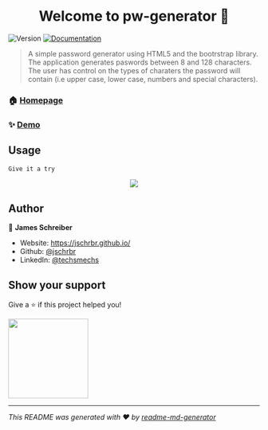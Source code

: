 <h1 align="center">Welcome to pw-generator 👋</h1>
<p>
  <img alt="Version" src="https://img.shields.io/badge/version-00.01-blue.svg?cacheSeconds=2592000" />
  <a href="https://github.com/jschrbr/pw-generator" target="_blank">
    <img alt="Documentation" src="https://img.shields.io/badge/documentation-yes-brightgreen.svg" />
  </a>
</p>

> A simple password generator using HTML5 and the bootrstrap library. The application generates paswords between 8 and 128 characters. The user has control on the types of charaters the password will contain (i.e upper case, lower case, numbers and special characters).

### 🏠 [Homepage](https://github.com/jschrbr/pw-generator)

### ✨ [Demo](https://jschrbr.github.io/pw-generator/)

## Usage

```sh
Give it a try
```

<div style="text-align:center">
<a href="https://jschrbr.github.io/pw-generator/">
<img src="./assets/Password Generator.gif"/>
</a>
</div>

## Author

👤 **James Schreiber**

- Website: https://jschrbr.github.io/
- Github: [@jschrbr](https://github.com/jschrbr)
- LinkedIn: [@techsmechs](https://linkedin.com/in/techsmechs)

## Show your support

Give a ⭐️ if this project helped you!

<a href="https://www.patreon.com/techsmechs">
  <img src="https://c5.patreon.com/external/logo/become_a_patron_button@2x.png" width="160">
</a>

---

_This README was generated with ❤️ by [readme-md-generator](https://github.com/kefranabg/readme-md-generator)_
